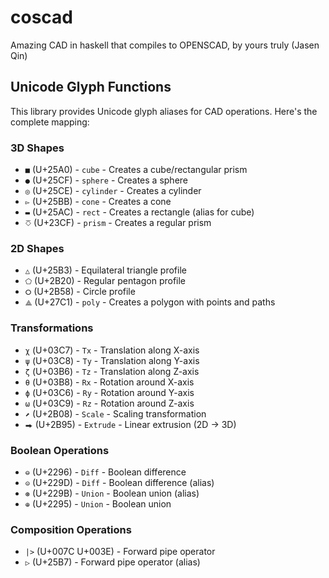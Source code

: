 # coscad

Amazing CAD in haskell that compiles to OPENSCAD, by yours truly (Jasen Qin)

## Unicode Glyph Functions

This library provides Unicode glyph aliases for CAD operations. Here's the complete mapping:

### 3D Shapes

- `■` (U+25A0) - `cube` - Creates a cube/rectangular prism
- `●` (U+25CF) - `sphere` - Creates a sphere
- `◎` (U+25CE) - `cylinder` - Creates a cylinder
- `▻` (U+25BB) - `cone` - Creates a cone
- `▬` (U+25AC) - `rect` - Creates a rectangle (alias for cube)
- `⎏` (U+23CF) - `prism` - Creates a regular prism

### 2D Shapes

- `△` (U+25B3) - Equilateral triangle profile
- `⬠` (U+2B20) - Regular pentagon profile
- `⭘` (U+2B58) - Circle profile
- `⟁` (U+27C1) - `poly` - Creates a polygon with points and paths

### Transformations

- `χ` (U+03C7) - `Tx` - Translation along X-axis
- `ψ` (U+03C8) - `Ty` - Translation along Y-axis
- `ζ` (U+03B6) - `Tz` - Translation along Z-axis
- `θ` (U+03B8) - `Rx` - Rotation around X-axis
- `ϕ` (U+03C6) - `Ry` - Rotation around Y-axis
- `ω` (U+03C9) - `Rz` - Rotation around Z-axis
- `⬈` (U+2B08) - `Scale` - Scaling transformation
- `⮕` (U+2B95) - `Extrude` - Linear extrusion (2D → 3D)

### Boolean Operations

- `⊖` (U+2296) - `Diff` - Boolean difference
- `⊝` (U+229D) - `Diff` - Boolean difference (alias)
- `⊛` (U+229B) - `Union` - Boolean union (alias)
- `⊕` (U+2295) - `Union` - Boolean union

### Composition Operations

- `|>` (U+007C U+003E) - Forward pipe operator
- `▷` (U+25B7) - Forward pipe operator (alias)

